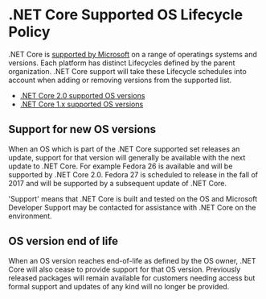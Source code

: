 # .NET Core Supported OS Lifecycle Policy

.NET Core is [supported by Microsoft](microsoft-support.md) on a range of operatings systems and versions. Each platform has distinct Lifecycles defined by the parent organization. .NET Core support will take these Lifecycle schedules into account when adding or removing versions from the supported list.

* [.NET Core 2.0 supported OS versions](release-notes/2.0/2.0-supported-os.md)
* [.NET Core 1.x supported OS versions](release-notes/1.0/1.0-supported-os.md)

## Support for new OS versions

When an OS which is part of the .NET Core supported set releases an update, support for that version will generally be available with the next update to .NET Core. For example Fedora 26 is available and will be supported by .NET Core 2.0. Fedora 27 is scheduled to release in the fall of 2017 and will be supported by a subsequent update of .NET Core.

'Support' means that .NET Core is built and tested on the OS and Microsoft Developer Support may be contacted for assistance with .NET Core on the environment.

## OS version end of life

When an OS version reaches end-of-life as defined by the OS owner, .NET Core will also cease to provide support for that OS version. Previously released packages will remain available for customers needing access but formal support and updates of any kind will no longer be provided.

